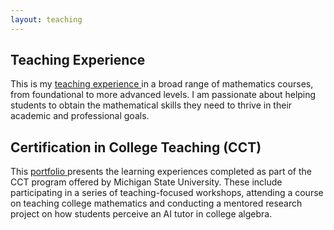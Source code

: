 ```yaml
---
layout: teaching
---
```



<div class="block">
      <h2> Teaching Experience </h2>
           <p> This is my <a href="/teaching_experience/" target=_self>  teaching experience </a>  in a broad range of mathematics courses, from foundational to more advanced levels. I am passionate about helping students to obtain the mathematical skills they need to thrive in their academic and professional goals.  </p>

</div>

<div class="block">
      <h2> Certification in College Teaching (CCT) </h2>
           <p> This  <a href="/Portfolio/teaching_portfolio/" target=_self> portfolio </a> presents the learning experiences completed as part of the CCT program offered by Michigan State University. These include participating in a series of teaching-focused workshops, attending a course on teaching college mathematics and conducting a mentored  research project on how students perceive an AI tutor in college algebra. </p>

</div>